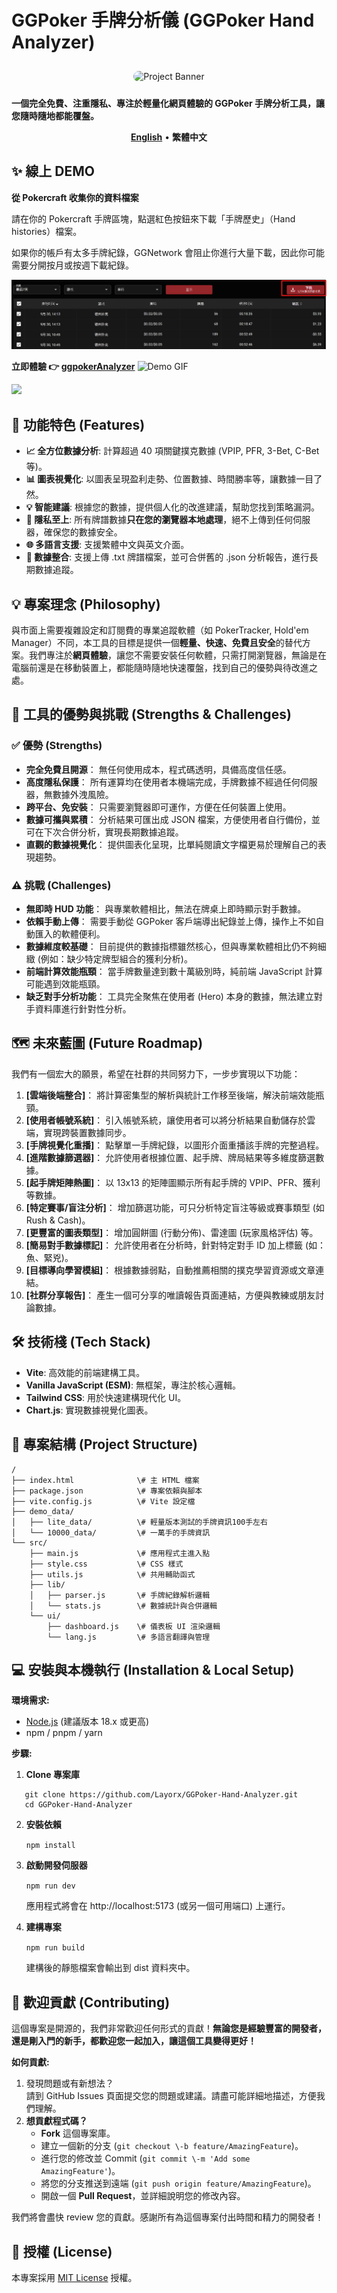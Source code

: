 # **GGPoker 手牌分析儀 (GGPoker Hand Analyzer)**

<div align="center">

<img src="https://i.meee.com.tw/mdMapSp.png" alt="Project Banner" style="border-radius: 10px; margin-top: 10px; margin-bottom: 10px;">

</div>

**一個完全免費、注重隱私、專注於輕量化網頁體驗的 GGPoker 手牌分析工具，讓您隨時隨地都能覆盤。**

<p align="center">  
<a href="./README.en.md"><strong>English</strong></a> •  
<strong>繁體中文</strong>  
</p>

## **✨ 線上 DEMO**
**從 Pokercraft 收集你的資料檔案**

請在你的 Pokercraft 手牌區塊，點選紅色按鈕來下載「手牌歷史」（Hand histories）檔案。

如果你的帳戶有太多手牌紀錄，GGNetwork 會阻止你進行大量下載，因此你可能需要分開按月或按週下載紀錄。

![pokercraft_download](./demo_data/pokercraft_download.png)


**立即體驗 👉 [ggpokerAnalyzer](https://layorx.github.io/ggpokerAnalyzer/index.html)**
![Demo GIF](demo_data/demo.gif)

![](https://i.meee.com.tw/yQeMtPA.png)

## **🚀 功能特色 (Features)**

* **📈 全方位數據分析**: 計算超過 40 項關鍵撲克數據 (VPIP, PFR, 3-Bet, C-Bet 等)。  
* **📊 圖表視覺化**: 以圖表呈現盈利走勢、位置數據、時間勝率等，讓數據一目了然。  
* **💡 智能建議**: 根據您的數據，提供個人化的改進建議，幫助您找到策略漏洞。  
* **🔐 隱私至上**: 所有牌譜數據**只在您的瀏覽器本地處理**，絕不上傳到任何伺服器，確保您的數據安全。  
* **🌐 多語言支援**: 支援繁體中文與英文介面。  
* **💾 數據整合**: 支援上傳 .txt 牌譜檔案，並可合併舊的 .json 分析報告，進行長期數據追蹤。

## **💡 專案理念 (Philosophy)**

與市面上需要複雜設定和訂閱費的專業追蹤軟體（如 PokerTracker, Hold'em Manager）不同，本工具的目標是提供一個**輕量、快速、免費且安全**的替代方案。我們專注於**網頁體驗**，讓您不需要安裝任何軟體，只需打開瀏覽器，無論是在電腦前還是在移動裝置上，都能隨時隨地快速覆盤，找到自己的優勢與待改進之處。

## **🧐 工具的優勢與挑戰 (Strengths & Challenges)**

### **✅ 優勢 (Strengths)**

* **完全免費且開源**： 無任何使用成本，程式碼透明，具備高度信任感。  
* **高度隱私保護**： 所有運算均在使用者本機端完成，手牌數據不經過任何伺服器，無數據外洩風險。  
* **跨平台、免安裝**： 只需要瀏覽器即可運作，方便在任何裝置上使用。  
* **數據可攜與累積**： 分析結果可匯出成 JSON 檔案，方便使用者自行備份，並可在下次合併分析，實現長期數據追蹤。  
* **直觀的數據視覺化**： 提供圖表化呈現，比單純閱讀文字檔更易於理解自己的表現趨勢。

### **⚠️ 挑戰 (Challenges)**

* **無即時 HUD 功能**： 與專業軟體相比，無法在牌桌上即時顯示對手數據。  
* **依賴手動上傳**： 需要手動從 GGPoker 客戶端導出紀錄並上傳，操作上不如自動匯入的軟體便利。  
* **數據維度較基礎**： 目前提供的數據指標雖然核心，但與專業軟體相比仍不夠細緻 (例如：缺少特定牌型組合的獲利分析)。  
* **前端計算效能瓶頸**： 當手牌數量達到數十萬級別時，純前端 JavaScript 計算可能遇到效能瓶頸。  
* **缺乏對手分析功能**： 工具完全聚焦在使用者 (Hero) 本身的數據，無法建立對手資料庫進行針對性分析。

## **🗺️ 未來藍圖 (Future Roadmap)**

我們有一個宏大的願景，希望在社群的共同努力下，一步步實現以下功能：

1. **\[雲端後端整合\]**： 將計算密集型的解析與統計工作移至後端，解決前端效能瓶頸。  
2. **\[使用者帳號系統\]**： 引入帳號系統，讓使用者可以將分析結果自動儲存於雲端，實現跨裝置數據同步。  
3. **\[手牌視覺化重播\]**： 點擊單一手牌紀錄，以圖形介面重播該手牌的完整過程。  
4. **\[進階數據篩選器\]**： 允許使用者根據位置、起手牌、牌局結果等多維度篩選數據。  
5. **\[起手牌矩陣熱圖\]**： 以 13x13 的矩陣圖顯示所有起手牌的 VPIP、PFR、獲利等數據。  
6. **\[特定賽事/盲注分析\]**： 增加篩選功能，可只分析特定盲注等級或賽事類型 (如 Rush & Cash)。  
7. **\[更豐富的圖表類型\]**： 增加圓餅圖 (行動分佈)、雷達圖 (玩家風格評估) 等。  
8. **\[簡易對手數據標記\]**： 允許使用者在分析時，針對特定對手 ID 加上標籤 (如：魚、緊兇)。  
9. **\[目標導向學習模組\]**： 根據數據弱點，自動推薦相關的撲克學習資源或文章連結。  
10. **\[社群分享報告\]**： 產生一個可分享的唯讀報告頁面連結，方便與教練或朋友討論數據。

## **🛠️ 技術棧 (Tech Stack)**

* **Vite**: 高效能的前端建構工具。  
* **Vanilla JavaScript (ESM)**: 無框架，專注於核心邏輯。  
* **Tailwind CSS**: 用於快速建構現代化 UI。  
* **Chart.js**: 實現數據視覺化圖表。

## **📁 專案結構 (Project Structure)**
```
/  
├── index.html              \# 主 HTML 檔案  
├── package.json            \# 專案依賴與腳本  
├── vite.config.js          \# Vite 設定檔  
├── demo_data/
│   ├── lite_data/          \# 輕量版本測試的手牌資訊100手左右
│   └── 10000_data/         \# 一萬手的手牌資訊
└── src/  
    ├── main.js             \# 應用程式主進入點  
    ├── style.css           \# CSS 樣式  
    ├── utils.js            \# 共用輔助函式  
    ├── lib/  
    │   ├── parser.js       \# 手牌紀錄解析邏輯  
    │   └── stats.js        \# 數據統計與合併邏輯  
    └── ui/  
        ├── dashboard.js    \# 儀表板 UI 渲染邏輯  
        └── lang.js         \# 多語言翻譯與管理
```
## **💻 安裝與本機執行 (Installation & Local Setup)**

**環境需求:**

* [Node.js](https://nodejs.org/) (建議版本 18.x 或更高)  
* npm / pnpm / yarn

**步驟:**

1. **Clone 專案庫**  
```
   git clone https://github.com/Layorx/GGPoker-Hand-Analyzer.git 
   cd GGPoker-Hand-Analyzer
```

2. **安裝依賴**  

   `npm install`


3. **啟動開發伺服器**  

   `npm run dev`

   應用程式將會在 http://localhost:5173 (或另一個可用端口) 上運行。  
4. **建構專案**  

   `npm run build`

   建構後的靜態檔案會輸出到 dist 資料夾中。

## **💖 歡迎貢獻 (Contributing)**

這個專案是開源的，我們非常歡迎任何形式的貢獻！**無論您是經驗豐富的開發者，還是剛入門的新手，都歡迎您一起加入，讓這個工具變得更好！**

**如何貢獻:**

1. 發現問題或有新想法？  
   請到 GitHub Issues 頁面提交您的問題或建議。請盡可能詳細地描述，方便我們理解。  
2. **想貢獻程式碼？**  
   * **Fork** 這個專案庫。  
   * 建立一個新的分支 (`git checkout \-b feature/AmazingFeature`)。  
   * 進行您的修改並 Commit (`git commit \-m 'Add some AmazingFeature'`)。  
   * 將您的分支推送到遠端 (`git push origin feature/AmazingFeature`)。  
   * 開啟一個 **Pull Request**，並詳細說明您的修改內容。

我們將會盡快 review 您的貢獻。感謝所有為這個專案付出時間和精力的開發者！

## **📄 授權 (License)**

本專案採用 [MIT License](./LICENSE) 授權。